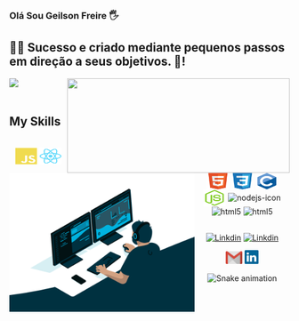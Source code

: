 ### Olá Sou Geilson Freire 🖐️
## 🏋️‍♂️ Sucesso e criado mediante pequenos passos em direção a seus objetivos. 👊!

<div>
  <img  height="170em" src="https://github-readme-stats.vercel.app/api?username=GeilsonFreire&show_icons=true&theme=highcontrast&include_all_commits=true&count_private=true"/>
  <img align="right" height="170em" width="400"  src="https://github-readme-stats.vercel.app/api/top-langs/?username=GeilsonFreire&layout=compact&langs_count=16&theme=highcontrast"/>
</div>
<br>

## My Skills

<div  align="center"> 
  <div style="display: inline_block"><br/>
    <img align="left" height="250" alt="coding-time" src="code.gif"> 
    <img align="center" height="30" width="40" alt="js-icon"  src="https://raw.githubusercontent.com/devicons/devicon/master/icons/javascript/javascript-plain.svg">
    <img align="center" height="30" width="40" alt="react-icon" src="https://raw.githubusercontent.com/devicons/devicon/master/icons/react/react-original.svg">
    <img align="center" height="30" width="40" alt="html-icon" src="https://raw.githubusercontent.com/devicons/devicon/master/icons/html5/html5-original.svg">
    <img align="center" height="30" width="40" alt="css-icon" src="https://raw.githubusercontent.com/devicons/devicon/master/icons/css3/css3-original.svg">
    <img align="center" height="30" width="40" alt="c-icon" src="https://raw.githubusercontent.com/devicons/devicon/master/icons/c/c-original.svg">
    <img align="center" height="30" width="40" alt="nodejs-icon" src="https://raw.githubusercontent.com/devicons/devicon/master/icons/nodejs/nodejs-original.svg">
    <img align="center" height="30" width="40" alt="nodejs-icon" src="https://raw.githubusercontent.com/jmnote/z-icons/master/svg/cpp.svg">
    <img align="center" alt="html5" higth="30" width="40" src="https://cdn.jsdelivr.net/gh/devicons/devicon/icons/python/python-original-wordmark.svg" />  
    <img align="center" alt="html5" higth="30" width="40" src="https://cdn.jsdelivr.net/gh/devicons/devicon/icons/php/php-original.svg" />
</div>

##   
[![Linkdin](https://img.shields.io/badge/LinkedIn-0077B5?style=for-the-badge&logo=linkedin&logoColor=white)](https://www.linkedin.com/in/geilson-freire-leite-5a895913b/)
[![Linkdin](https://img.shields.io/badge/Gmail-D14836?style=for-the-badge&logo=gmail&logoColor=white)](geilsonfreireleite@gmail.com)

<a href = "mailto: work.luigi.geilsonfreireleite@gmail.com"><img width="30" src="gmail.svg"></a>
<a href = "https://www.linkedin.com/in/geilson-freire-leite-5a895913b /"><img width="25" src="linkedin.svg"></a>


![Snake animation](https://github.com/GeilsonFreire/GeilsonFreire/blob/output/github-contribution-grid-snake.svg)
